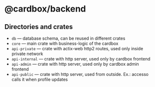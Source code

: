 # @cardbox/backend

## Directories and crates

- `db` — database schema, can be reused in different crates
- `core` — main crate with business-logic of the cardbox
- `api-private` — crate with actix-web http2 routes, used only inside private network
- `api-internal` — crate with http server, used only by cardbox frontend
- `api-admin` — crate with http server, used only by cardbox admin frontend
- `api-public` — crate with http server, used from outside. Ex.: accesso calls it when profile updates
